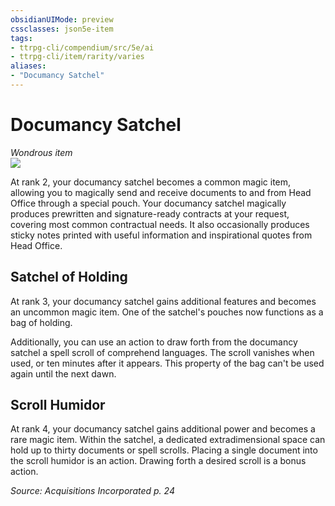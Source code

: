 ```yaml
---
obsidianUIMode: preview
cssclasses: json5e-item
tags:
- ttrpg-cli/compendium/src/5e/ai
- ttrpg-cli/item/rarity/varies
aliases: 
- "Documancy Satchel"
---
```

# Documancy Satchel
*Wondrous item*  
![](items/AI/documancy-satchel.webp#right)  


At rank 2, your documancy satchel becomes a common magic item, allowing you to magically send and receive documents to and from Head Office through a special pouch. Your documancy satchel magically produces prewritten and signature-ready contracts at your request, covering most common contractual needs. It also occasionally produces sticky notes printed with useful information and inspirational quotes from Head Office.

## Satchel of Holding

At rank 3, your documancy satchel gains additional features and becomes an uncommon magic item. One of the satchel's pouches now functions as a bag of holding.

Additionally, you can use an action to draw forth from the documancy satchel a spell scroll of comprehend languages. The scroll vanishes when used, or ten minutes after it appears. This property of the bag can't be used again until the next dawn.

## Scroll Humidor

At rank 4, your documancy satchel gains additional power and becomes a rare magic item. Within the satchel, a dedicated extradimensional space can hold up to thirty documents or spell scrolls. Placing a single document into the scroll humidor is an action. Drawing forth a desired scroll is a bonus action.

*Source: Acquisitions Incorporated p. 24*